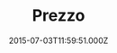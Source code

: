 ---
date: 2015-07-03T11:59:51.000Z
title: Prezzo
latitude: 52.03821524999999
longitude: 0.729336
url: http://www.prezzorestaurants.co.uk
category: checkin
---